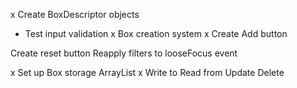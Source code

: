x Create BoxDescriptor objects
- Test input validation
x Box creation system
x Create Add button

Create reset button
Reapply filters to looseFocus event

x Set up Box storage
    ArrayList
    x   Write to
        Read from
        Update
        Delete